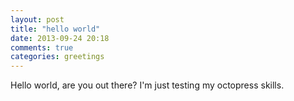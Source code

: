 ```yaml
---
layout: post
title: "hello world"
date: 2013-09-24 20:18
comments: true
categories: greetings
---
```

Hello world, are you out there? I'm just testing my octopress skills.
